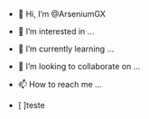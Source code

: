 - 👋 Hi, I’m @ArseniumGX
- 👀 I’m interested in ...
- 🌱 I’m currently learning ...
- 💞️ I’m looking to collaborate on ...
- 📫 How to reach me ...

- [ ]teste

<!---
ArseniumGX/ArseniumGX is a ✨ special ✨ repository because its `README.md` (this file) appears on your GitHub profile.
You can click the Preview link to take a look at your changes.
--->
